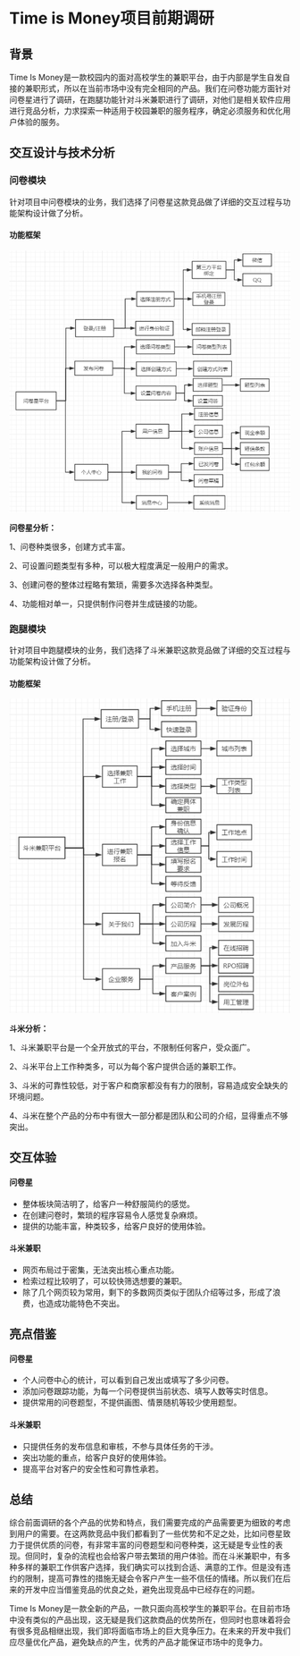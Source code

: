 # Time is Money项目前期调研
## 背景
Time Is Money是一款校园内的面对高校学生的兼职平台，由于内部是学生自发自接的兼职形式，所以在当前市场中没有完全相同的产品。我们在问卷功能方面针对问卷星进行了调研，在跑腿功能针对斗米兼职进行了调研，对他们是相关软件应用进行竞品分析，力求探索一种适用于校园兼职的服务程序，确定必须服务和优化用户体验的服务。

## 交互设计与技术分析
### 问卷模块
针对项目中问卷模块的业务，我们选择了问卷星这款竞品做了详细的交互过程与功能架构设计做了分析。

#### 功能框架
![](./pic/wenjuanxing.png)

**问卷星分析：**

1、问卷种类很多，创建方式丰富。

2、可设置问题类型有多种，可以极大程度满足一般用户的需求。

3、创建问卷的整体过程略有繁琐，需要多次选择各种类型。

4、功能相对单一，只提供制作问卷并生成链接的功能。


### 跑腿模块
针对项目中跑腿模块的业务，我们选择了斗米兼职这款竞品做了详细的交互过程与功能架构设计做了分析。
#### 功能框架
![](./pic/doumi.png)

**斗米分析：**

1、斗米兼职平台是一个全开放式的平台，不限制任何客户，受众面广。

2、斗米平台上工作种类多，可以为每个客户提供合适的兼职工作。

3、斗米的可靠性较低，对于客户和商家都没有有力的限制，容易造成安全缺失的环境问题。

4、斗米在整个产品的分布中有很大一部分都是团队和公司的介绍，显得重点不够突出。

## 交互体验
#### 问卷星
- 整体板块简洁明了，给客户一种舒服简约的感觉。
- 在创建问卷时，繁琐的程序容易令人感觉复杂麻烦。
- 提供的功能丰富，种类较多，给客户良好的使用体验。

#### 斗米兼职
- 网页布局过于密集，无法突出核心重点功能。
- 检索过程比较明了，可以较快筛选想要的兼职。
- 除了几个网页较为常用，剩下的多数网页类似于团队介绍等过多，形成了浪费，也造成功能特色不突出。


## 亮点借鉴
#### 问卷星
- 个人问卷中心的统计，可以看到自己发出或填写了多少问卷。
- 添加问卷跟踪功能，为每一个问卷提供当前状态、填写人数等实时信息。
- 提供常用的问卷题型，不提供画图、情景随机等较少使用题型。

#### 斗米兼职
- 只提供任务的发布信息和审核，不参与具体任务的干涉。
- 突出功能的重点，给客户良好的使用体验。
- 提高平台对客户的安全性和可靠性承若。


## 总结
综合前面调研的各个产品的优势和特点，我们需要完成的产品需要更为细致的考虑到用户的需要。在这两款竞品中我们都看到了一些优势和不足之处，比如问卷星致力于提供优质的问卷，有非常丰富的问卷题型和问卷种类，这无疑是专业性的表现。但同时，复杂的流程也会给客户带去繁琐的用户体验。而在斗米兼职中，有多种多样的兼职工作供客户选择，我们确实可以找到合适、满意的工作。但是没有违约的限制，提高可靠性的措施无疑会令客户产生一些不信任的情绪。所以我们在后来的开发中应当借鉴竞品的优良之处，避免出现竞品中已经存在的问题。

Time Is Money是一款全新的产品，一款只面向高校学生的兼职平台。在目前市场中没有类似的产品出现，这无疑是我们这款商品的优势所在，但同时也意味着将会有很多竞品相继出现，我们即将面临市场上的巨大竞争压力。在未来的开发中我们应尽量优化产品，避免缺点的产生，优秀的产品才能保证市场中的竞争力。
